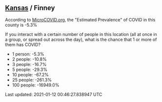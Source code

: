 
## [Kansas](/united-states/kansas) / Finney

According to [MicroCOVID.org](http://microcovid.org),
the "Estimated Prevalence" of COVID in this county is -5.3%

If you interact with a certain number of people in this location
(all at once in a group, or spread out across the day), what is the chance that
1 or more of them has COVID?

- 1 person: -5.3%
- 2 people: -10.8%
- 3 people: -16.7%
- 5 people: -29.3%
- 10 people: -67.2%
- 25 people: -261.3%
- 100 people: -16949.0%

Last updated: 2021-01-12 00:46:27.838947 UTC
